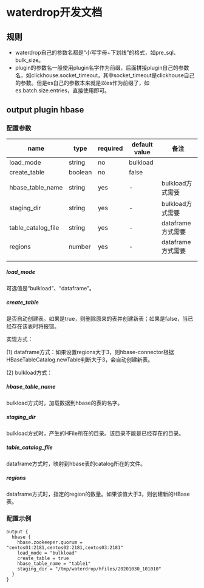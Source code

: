 # waterdrop开发文档

## 规则

- waterdrop自己的参数名都是“小写字母+下划线”的格式，如pre_sql、bulk_size。
- plugin的参数名一般使用plugin名字作为前缀，后面拼接plugin自己的参数名，如clickhouse.socket_timeout，其中socket_timeout是clickhouse自己的参数。但是es自己的参数本来就是以es作为前缀了，如es.batch.size.entries，直接使用即可。

## output plugin hbase

### 配置参数

| name               | type    | required | default value | 备注              |
| ------------------ | ------- | -------- | ------------- | ----------------- |
| load_mode          | string  | no       | bulkload      |                   |
| create_table       | boolean | no       | false         |                   |
| hbase_table_name   | string  | yes      | -             | bulkload方式需要  |
| staging_dir        | string  | yes      | -             | bulkload方式需要  |
| table_catalog_file | string  | yes      | -             | dataframe方式需要 |
| regions            | number  | yes      | -             | dataframe方式需要 |
|                    |         |          |               |                   |
|                    |         |          |               |                   |

##### load_mode

可选值是“bulkload”、“dataframe”。

##### create_table

是否自动创建表。如果是true，则删除原来的表并创建新表；如果是false，当已经存在该表时将报错。

实现方式：

(1) dataframe方式：如果设置regions大于3，则hbase-connector根据HBaseTableCatalog.newTable判断大于3，会自动创建新表。

(2) bulkload方式：

##### hbase_table_name

bulkload方式时，加载数据到hbase的表的名字。

##### staging_dir

bulkload方式时，产生的HFile所在的目录。该目录不能是已经存在的目录。

##### table_catalog_file

dataframe方式时，映射到hbase表的catalog所在的文件。

##### regions

dataframe方式时，指定的region的数量。如果该值大于3，则创建新的HBase表。

### 配置示例

```
output {
  hbase {
    hbase.zookeeper.quorum = "centos01:2181,centos02:2181,centos03:2181"
    load_mode = "bulkload"
    create_table = true
    hbase_table_name = "table1"
    staging_dir = "/tmp/waterdrop/hfiles/20201030_101010"
  }
}
```

